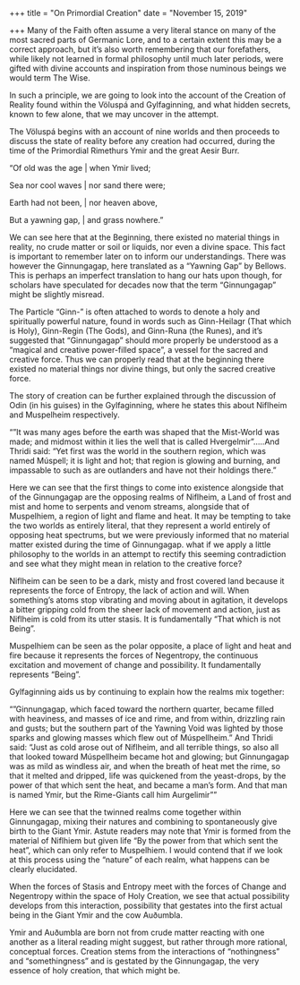 +++
title = "On Primordial Creation"
date = "November 15, 2019"

+++
Many of the Faith often assume a very literal stance on many of the most
sacred parts of Germanic Lore, and to a certain extent this may be a
correct approach, but it’s also worth remembering that our forefathers,
while likely not learned in formal philosophy until much later periods,
were gifted with divine accounts and inspiration from those numinous
beings we would term The Wise.

In such a principle, we are going to look into the account of the
Creation of Reality found within the Völuspá and Gylfaginning, and what
hidden secrets, known to few alone, that we may uncover in the attempt.

The Völuspá begins with an account of nine worlds and then proceeds to
discuss the state of reality before any creation had occurred, during
the time of the Primordial Rimethurs Ymir and the great Aesir Burr.

“Of old was the age \| when Ymir lived;

Sea nor cool waves \| nor sand there were;

Earth had not been, \| nor heaven above,

But a yawning gap, \| and grass nowhere.”

We can see here that at the Beginning, there existed no material things
in reality, no crude matter or soil or liquids, nor even a divine space.
This fact is important to remember later on to inform our
understandings. There was however the Ginnungagap, here translated as a
“Yawning Gap” by Bellows. This is perhaps an imperfect translation to
hang our hats upon though, for scholars have speculated for decades now
that the term “Ginnungagap” might be slightly misread.

The Particle “Ginn-” is often attached to words to denote a holy and
spiritually powerful nature, found in words such as Ginn-Heilagr (That
which is Holy), Ginn-Regin (The Gods), and Ginn-Runa (the Runes), and
it’s suggested that “Ginnungagap” should more properly be understood as
a “magical and creative power-filled space”, a vessel for the sacred and
creative force. Thus we can properly read that at the beginning there
existed no material things nor divine things, but only the sacred
creative force.

The story of creation can be further explained through the discussion of
Odin (in his guises) in the Gylfaginning, where he states this about
Niflheim and Muspelheim respectively.

“”It was many ages before the earth was shaped that the Mist-World was
made; and midmost within it lies the well that is called
Hvergelmir”…..And Thridi said: “Yet first was the world in the southern
region, which was named Múspell; it is light and hot; that region is
glowing and burning, and impassable to such as are outlanders and have
not their holdings there.”

Here we can see that the first things to come into existence alongside
that of the Ginnungagap are the opposing realms of Niflheim, a Land of
frost and mist and home to serpents and venom streams, alongside that of
Muspelhiem, a region of light and flame and heat. It may be tempting to
take the two worlds as entirely literal, that they represent a world
entirely of opposing heat spectrums, but we were previously informed
that no material matter existed during the time of Ginnungagap. what if
we apply a little philosophy to the worlds in an attempt to rectify this
seeming contradiction and see what they might mean in relation to the
creative force?

Niflheim can be seen to be a dark, misty and frost covered land because
it represents the force of Entropy, the lack of action and will. When
something’s atoms stop vibrating and moving about in agitation, it
develops a bitter gripping cold from the sheer lack of movement and
action, just as Niflheim is cold from its utter stasis. It is
fundamentally “That which is not Being”.

Muspelhiem can be seen as the polar opposite, a place of light and heat
and fire because it represents the forces of Negentropy, the continuous
excitation and movement of change and possibility. It fundamentally
represents “Being”.

Gylfaginning aids us by continuing to explain how the realms mix
together:

“”Ginnungagap, which faced toward the northern quarter, became filled
with heaviness, and masses of ice and rime, and from within, drizzling
rain and gusts; but the southern part of the Yawning Void was lighted by
those sparks and glowing masses which flew out of Múspellheim.” And
Thridi said: “Just as cold arose out of Niflheim, and all terrible
things, so also all that looked toward Múspellheim became hot and
glowing; but Ginnungagap was as mild as windless air, and when the
breath of heat met the rime, so that it melted and dripped, life was
quickened from the yeast-drops, by the power of that which sent the
heat, and became a man’s form. And that man is named Ymir, but the
Rime-Giants call him Aurgelimir””

Here we can see that the twinned realms come together within
Ginnungagap, mixing their natures and combining to spontaneously give
birth to the Giant Ymir. Astute readers may note that Ymir is formed
from the material of Niflhiem but given life “By the power from that
which sent the heat”, which can only refer to Muspelhiem. I would
contend that if we look at this process using the “nature” of each
realm, what happens can be clearly elucidated.

When the forces of Stasis and Entropy meet with the forces of Change and
Negentropy within the space of Holy Creation, we see that actual
possibility develops from this interaction, possibility that gestates
into the first actual being in the Giant Ymir and the cow Auðumbla.

Ymir and Auðumbla are born not from crude matter reacting with one
another as a literal reading might suggest, but rather through more
rational, conceptual forces. Creation stems from the interactions of
“nothingness” and “somethingness” and is gestated by the Ginnungagap,
the very essence of holy creation, that which might be.
